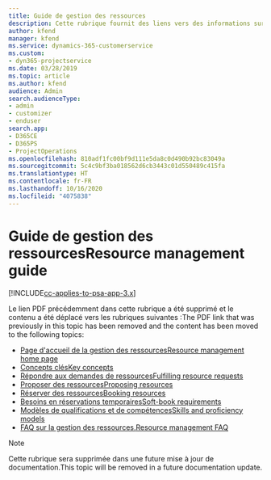 ```yaml
---
title: Guide de gestion des ressources
description: Cette rubrique fournit des liens vers des informations sur la gestion des ressources dans Project Service Automation
author: kfend
manager: kfend
ms.service: dynamics-365-customerservice
ms.custom:
- dyn365-projectservice
ms.date: 03/28/2019
ms.topic: article
ms.author: kfend
audience: Admin
search.audienceType:
- admin
- customizer
- enduser
search.app:
- D365CE
- D365PS
- ProjectOperations
ms.openlocfilehash: 810adf1fc00bf9d111e5da8c0d490b92bc83049a
ms.sourcegitcommit: 5c4c9bf3ba018562d6cb3443c01d550489c415fa
ms.translationtype: HT
ms.contentlocale: fr-FR
ms.lasthandoff: 10/16/2020
ms.locfileid: "4075838"
---
```

# <a name="resource-management-guide"></a><span data-ttu-id="24feb-103">Guide de gestion des ressources</span><span class="sxs-lookup"><span data-stu-id="24feb-103">Resource management guide</span></span>

[!INCLUDE[cc-applies-to-psa-app-3.x](../../includes/cc-applies-to-psa-app-3x.md)]

<span data-ttu-id="24feb-104">Le lien PDF précédemment dans cette rubrique a été supprimé et le contenu a été déplacé vers les rubriques suivantes :</span><span class="sxs-lookup"><span data-stu-id="24feb-104">The PDF link that was previously in this topic has been removed and the content has been moved to the following topics:</span></span>

- [<span data-ttu-id="24feb-105">Page d'accueil de la gestion des ressources</span><span class="sxs-lookup"><span data-stu-id="24feb-105">Resource management home page</span></span>](../resource-management-home-page.md)
- [<span data-ttu-id="24feb-106">Concepts clés</span><span class="sxs-lookup"><span data-stu-id="24feb-106">Key concepts</span></span>](../reports-key-concepts.md)
- [<span data-ttu-id="24feb-107">Répondre aux demandes de ressources</span><span class="sxs-lookup"><span data-stu-id="24feb-107">Fulfilling resource requests</span></span>](../resource-management-fulfill-requests.md)
- [<span data-ttu-id="24feb-108">Proposer des ressources</span><span class="sxs-lookup"><span data-stu-id="24feb-108">Proposing resources</span></span>](../resource-management-propose-resources.md)
- [<span data-ttu-id="24feb-109">Réserver des ressources</span><span class="sxs-lookup"><span data-stu-id="24feb-109">Booking resources</span></span>](../resource-management-book-resources-scheduleboard.md)
- [<span data-ttu-id="24feb-110">Besoins en réservations temporaires</span><span class="sxs-lookup"><span data-stu-id="24feb-110">Soft-book requirements</span></span>](../resource-management-softbook-requirements.md)
- [<span data-ttu-id="24feb-111">Modèles de qualifications et de compétences</span><span class="sxs-lookup"><span data-stu-id="24feb-111">Skills and proficiency models</span></span>](../resource-management-skills-proficiency.md)
- [<span data-ttu-id="24feb-112">FAQ sur la gestion des ressources.</span><span class="sxs-lookup"><span data-stu-id="24feb-112">Resource management FAQ</span></span>](../resource-management-faq.md)

> [!NOTE]
> <span data-ttu-id="24feb-113">Cette rubrique sera supprimée dans une future mise à jour de documentation.</span><span class="sxs-lookup"><span data-stu-id="24feb-113">This topic will be removed in a future documentation update.</span></span> 
